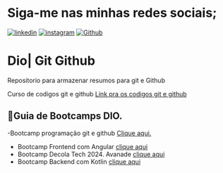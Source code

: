 # Siga-me nas minhas redes sociais;
[![linkedin](https://img.shields.io/badge/LinkedIn-0077B5?style=for-the-badge&logo=linkedin&logoColor=white)](https://www.linkedin.com/in/daniel-hill-7548a52a1/)
[![instagram](https://img.shields.io/badge/Instagram-E4405F?style=for-the-badge&logo=instagram&logoColor=white)](https://www.instagram.com/daniel_hill08/)
[![Github](https://img.shields.io/badge/GitHub-100000?style=for-the-badge&logo=github&logoColor=white)](https://github.com/danihills1)

# Dio| Git Github

Repositorio para armazenar resumos para git e Github

Curso de codigos git e github
[Link pra os codigos git e github](https://git-scm.com/docs)

## 📕Guia de Bootcamps DIO.
-Bootcamp programação git e github [Clique aqui.](https://www.dio.me/bootcamp)
- Bootcamp Frontend com Angular [clique aqui](https://www.dio.me/bootcamp/coding-future-banco-pan-desenvolvimento-frontend-com-angular)
- Bootcamp Decola Tech 2024. Avanade [clique aqui](https://www.dio.me/bootcamp/decola-tech-avanade-net-developer)
- Bootcamp Backend com Kotlin [clique aqui](https://www.dio.me/bootcamp/desenvolvimento-backend-com-kotlin)
